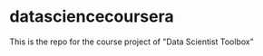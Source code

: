 datasciencecoursera
===================

This is the repo for the course project of "Data Scientist Toolbox"
